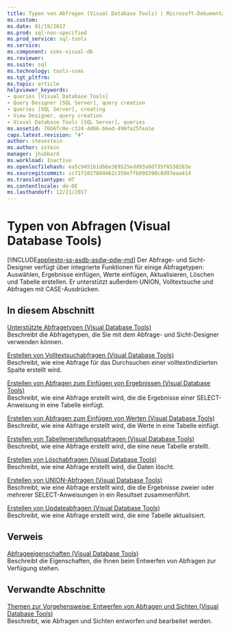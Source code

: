 ```yaml
---
title: Typen von Abfragen (Visual Database Tools) | Microsoft-Dokumentation
ms.custom: 
ms.date: 01/19/2017
ms.prod: sql-non-specified
ms.prod_service: sql-tools
ms.service: 
ms.component: ssms-visual-db
ms.reviewer: 
ms.suite: sql
ms.technology: tools-ssms
ms.tgt_pltfrm: 
ms.topic: article
helpviewer_keywords:
- queries [Visual Database Tools]
- Query Designer [SQL Server], query creation
- queries [SQL Server], creating
- View Designer, query creation
- Visual Database Tools [SQL Server], queries
ms.assetid: 76b6fc0e-c324-4d66-b6ed-496fa25fea1e
caps.latest.revision: "4"
author: stevestein
ms.author: sstein
manager: jhubbard
ms.workload: Inactive
ms.openlocfilehash: ea5c9451b1db6e369525edd93a9d735f6538263e
ms.sourcegitcommit: cc71f1027884462c359effb898390c8d97eaa414
ms.translationtype: HT
ms.contentlocale: de-DE
ms.lasthandoff: 12/21/2017
---
```

# <a name="types-of-queries-visual-database-tools"></a>Typen von Abfragen (Visual Database Tools)
[!INCLUDE[appliesto-ss-asdb-asdw-pdw-md](../../includes/appliesto-ss-asdb-asdw-pdw-md.md)] Der Abfrage- und Sicht-Designer verfügt über integrierte Funktionen für einige Abfragetypen: Auswählen, Ergebnisse einfügen, Werte einfügen, Aktualisieren, Löschen und Tabelle erstellen. Er unterstützt außerdem UNION, Volltextsuche und Abfragen mit CASE-Ausdrücken.  
  
## <a name="in-this-section"></a>In diesem Abschnitt  
[Unterstützte Abfragetypen &#40;Visual Database Tools&#41;](../../ssms/visual-db-tools/supported-query-types-visual-database-tools.md)  
Beschreibt die Abfragetypen, die Sie mit dem Abfrage- und Sicht-Designer verwenden können.  
  
[Erstellen von Volltextsuchabfragen &#40;Visual Database Tools&#41;](../../ssms/visual-db-tools/create-full-text-search-queries-visual-database-tools.md)  
Beschreibt, wie eine Abfrage für das Durchsuchen einer volltextindizierten Spalte erstellt wird.  
  
[Erstellen von Abfragen zum Einfügen von Ergebnissen &#40;Visual Database Tools&#41;](../../ssms/visual-db-tools/create-insert-results-queries-visual-database-tools.md)  
Beschreibt, wie eine Abfrage erstellt wird, die die Ergebnisse einer SELECT-Anweisung in eine Tabelle einfügt.  
  
[Erstellen von Abfragen zum Einfügen von Werten &#40;Visual Database Tools&#41;](../../ssms/visual-db-tools/create-insert-values-queries-visual-database-tools.md)  
Beschreibt, wie eine Abfrage erstellt wird, die Werte in eine Tabelle einfügt.  
  
[Erstellen von Tabellenerstellungsabfragen &#40;Visual Database Tools&#41;](../../ssms/visual-db-tools/create-make-table-queries-visual-database-tools.md)  
Beschreibt, wie eine Abfrage erstellt wird, die eine neue Tabelle erstellt.  
  
[Erstellen von Löschabfragen &#40;Visual Database Tools&#41;](../../ssms/visual-db-tools/create-delete-queries-visual-database-tools.md)  
Beschreibt, wie eine Abfrage erstellt wird, die Daten löscht.  
  
[Erstellen von UNION-Abfragen &#40;Visual Database Tools&#41;](../../ssms/visual-db-tools/create-union-queries-visual-database-tools.md)  
Beschreibt, wie eine Abfrage erstellt wird, die die Ergebnisse zweier oder mehrerer SELECT-Anweisungen in ein Resultset zusammenführt.  
  
[Erstellen von Updateabfragen &#40;Visual Database Tools&#41;](../../ssms/visual-db-tools/create-update-queries-visual-database-tools.md)  
Beschreibt, wie eine Abfrage erstellt wird, die eine Tabelle aktualisiert.  
  
## <a name="reference"></a>Verweis  
[Abfrageeigenschaften &#40;Visual Database Tools&#41;](../../ssms/visual-db-tools/query-properties-visual-database-tools.md)  
Beschreibt die Eigenschaften, die Ihnen beim Entwerfen von Abfragen zur Verfügung stehen.  
  
## <a name="related-sections"></a>Verwandte Abschnitte  
[Themen zur Vorgehensweise: Entwerfen von Abfragen und Sichten &#40;Visual Database Tools&#41;](../../ssms/visual-db-tools/design-queries-and-views-how-to-topics-visual-database-tools.md)  
Beschreibt, wie Abfragen und Sichten entworfen und bearbeitet werden.  
  
